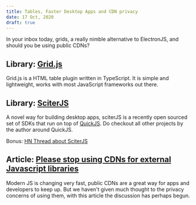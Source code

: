 ```yaml
---
title: Tables, Faster Desktop Apps and CDN privacy
date: 17 Oct, 2020
draft: true
---
```


In your inbox today, grids, a really nimble alternative to ElectronJS, and should you be using public CDNs?

## Library: [Grid.js](https://github.com/grid-js/gridjs)

Grid.js is a HTML table plugin written in TypeScript. It is simple and lightweight, works with most JavaScript frameworks out there.

## Library: [SciterJS](https://github.com/c-smile/sciter-js-sdk)

A novel way for building desktop apps, sciterJS is a recently open sourced set of SDKs that run on top of [QuickJS](https://bellard.org/quickjs/). Do checkout all other projects by the author around QuickJS.

Bonus: [HN Thread about SciterJS](https://news.ycombinator.com/item?id=24797423)

## Article: [Please stop using CDNs for external Javascript libraries](https://shkspr.mobi/blog/2020/10/please-stop-using-cdns-for-external-javascript-libraries/)

Modern JS is changing very fast, public CDNs are a great way for apps and developers to keep up. But we haven't given much thought to the privacy concerns of using them, with this article the discussion has perhaps begun.
